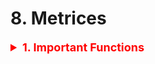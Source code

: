 # 8. Metrices

<details><summary style='font-size:18px;color:red'> <b>1. Important Functions</b></summary>
<p>
```
# This function plots the confusion matrices given y_i, y_i_hat.
# NOTE: make sure the predicted labels are NOT probabilities.
# predicted_y =np.argmax(test_predicted_y, axis=1)
# plot_confusion_matrix(y_test, predicted_y+1)
def plot_confusion_matrix(y_test, y_pred):
  C = confusion_matrix(y_test, y_pred)
  A = (((C.T)/(C.sum(axis=1))).T)
  B = (C/C.sum(axis=0))

  liOfMat    = [C, B, A]
  liOfTitles = ['Confusion Matrix', 'Precision Matrix (Column Sum = 1)', 'Recall Matrix (Row sum = 1)']
  labels = [1, 2, 3, 4, 5, 6, 7, 8, 9]  # Change this based on problem.

  # Representing matrices in heatmap format.  
  for i, mat in enumerate(liOfMat):
    plt.figure(figsize=(20, 7))
    sns.heatmap(mat, annot=True, cmap='viridis', fmt='.3f', xticklabels=labels, yticklabels=labels)
    plt.xlabel('Predicted Class')
    plt.ylabel('Original Class')
    plt.title(liOfTitles[i])
    plt.show(
```
</p></details>


<details><summary> <b>Accuracy Score</b></summary><p>
```
accuracy = model.score(y_test, y_pred)
```
<h4>Manual</h4>
```
def accuracy(y_true, y_pred):
    correct_counter = 0

    for yt, yp in zip(y_true, y_pred):
        if yt == yp:
            correct_counter += 1
    return correct_counter / len(y_true)
```
</p></details>

<details><summary> <b>TP, TN, FP, FN</b></summary><p>
```
# This can be true_positive or true_negative 
# based on the class_label!
def true_positive(y_true, y_pred, class_label):
    tp = 0
    for yt, yp in zip(y_true, y_pred):
        if yt == class_label and yp == class_label:
            tp += 1
    return tp

def false_positive(y_true, y_pred, class_label):
    fp = 0
    for yt, yp in zip(y_true, y_pred):
        if yt != class_label and yp == class_label:
            fp += 1
    return fp

def false_negative(y_true, y_pred, class_label):
    fn = 0
    for yt, yp in zip(y_true, y_pred):
        if yt == class_label and yp != class_label:
            fn += 1
    return fn
```
</p></details>

<details><summary> <b>Confusion Matrix</b> </summary><p>
```
pd.crosstab(y_test, y_pred, rownames=['True'], colnames=['Predicted'], margins=True)

# Another way with Background
pd.crosstab(data.Pclass,data.Survived,margins=True).style.background_gradient(cmap='summer_r')
```
```
from sklearn.metrics import confusion_matrix

sns.heatmap(confusion_matrix(y_test, y_pred), cmap='viridis', annot=True)
```

<h4>See the errors in each class (see the confusion of the model)</h4>
```
row_sums     = conf_mx.sum(axis=1, keepdims=True)
norm_conf_mx = conf_mx / row_sums

np.fill_diagonal(norm_conf_mx, 0)
sns.heatmap(norm_conf_mx, cmap="viridis")
plt.xlabel("Predicted Labels")
plt.ylabel("True Labels");
```
</p></details>

<details><summary> <b>Classification Report</b> </summary><p>
```
from sklearn.metrics import classification_report
print(classification_report(y_test, y_pred))
```
</p></details>

<details><summary> <b>Ploting the ROC Curve</b> </summary><p>
```
# Extract the prediction probabilities
y_pred_proba = knn.predict_proba(X_test)[:, 1]

# Calculate the roc_curve
from sklearn.metrics import roc_curve
fpr, tpr, thresholds = roc_curve(y_test, y_pred_proba)

# Generate the plot
plt.plot([0, 1], [0, 1], 'k--')
plt.plot(fpr, tpr, label='knn')
plt.xlabel('fpr')
plt.ylabel('tpr')
plt.title('KNN (n_neighbors = 16) ROC Curve')
```
</p></details>

<details><summary> <b>ROC Area Under Curve (AUC)</b> </summary><p>
```
from sklearn.metrics import roc_auc_score

print('{:.2f}'.format(roc_auc_score(y_test, y_pred_proba)*100))
```
</p>
</details>

<details><summary> <b>Confidance Interval</b> </summary><p>
```
from scipy import stats

confidence = 0.95

squared_errors = (final_predictions - y_test) ** 2

np.sqrt(stats.t.interval(confidence, len(squared_errors) - 1, loc=squared_errors.mean(), scale=stats.sem(squared_errors)))

### Returns
#array([45685.10470776, 49691.25001878])
```
</p></details>

<details><summary> <b>Precision</b> </summary><p>
<p><b>Precision</b> is simply the accuracy of the positive predictions.</p>
```
from sklearn.metrics import precision_score

precision_score(y_train_5, y_train_pred)
```

<h4>Manual</h4>
```
def precision(y_true, y_pred, class_label=0):
    tp = true_positive(y_true, y_pred, class_label)
    fp = false_positive(y_true, y_pred, class_label)
    precision = tp / (tp + fp)
    return precision
```
</p></details>

<details><summary><b>Macro Precision</b> </summary><p>
<b>Macro Averaged Precision</b>: calculate precision for all classes individually and then average them.

<h4>Manual</h4>
```
def macro_precision(y_true, y_pred):
    # find the number of classes by taking
    # length of unique values in true list
    num_classes = len(np.unique(y_true))

    # Initialize precision to 0.
    precision = 0

    # Loop over all classes.
    for class_ in range(num_classes):
        # Calculate true positive for current class.
        tp = true_positive(y_true, y_pred, class_)

        # Calculate false positive for current class.
        fp = false_positive(y_true, y_pred, class_)

        # Calculate precision for current class.
        temp_precision = tp / (tp + fp)

        # Keep adding precision for all classes.
        precision += temp_precision

    # Calculate and return average precision over all classes.
    precision /= num_classes
    return precision
```

<h4>Sklearn</h4>
```
metrics.precision_score(y_true, y_pred, average="macro")
```
</p></details>

<details><summary><b>Micro Precision</b> </summary><p>
<b>Micro Averaged Precision</b>: calculate class-wise "True Positive" and "False Positive" and then use that to calculate overall precision.

<h4>Manual</h4>
```
def micro_precision(y_true, y_pred):
    # Find the number of classes.
    num_classes = len(np.unique(y_true))

    # Initialize tp and fp to zero [0].
    tp, fp = 0, 0

    # Loop over all classes.
    for class_ in range(num_classes):
        tp += true_positive(y_true, y_pred, class_)
        fp += false_positive(y_true, y_pred, class_)

    # Calculate and return overall precision.
    precision = tp / (tp + fp)
    return precision
```

<h4>Sklearn</h4>
```
from sklearn import metrics

metrics.precision_score(y_true, y_pred, average="micro")
```
</p></details>

<details><summary><b>Weighted Precision</b> </summary><p>
<b>Weighted Averaged Precision</b>: same as "macro" but in this case, it's weighted average depending on the number of items in each class.

<h4>Manual</h4>
```
from collections import Counter

def weighted_precision(y_true, y_pred):
    # Find number of classes.
    num_classes = len(np.unique(y_true))

    # Store how many each class is showed up.
    class_counts = Counter(y_true)

    # Initialize precision to 0
    precision = 0

    # loop over all classes.
    for class_ in range(num_classes):
        tp = true_positive(y_true, y_pred, class_)
        fp = false_positive(y_true, y_pred, class_)
        temp_precision = tp / (tp + fp)
        weighted_precision = class_counts[class_] * temp_precision
        precision += weighted_precision

    overall_precision = precision / len(y_true)
    return overall_precision
```

<h4>Sklearn</h4>
```
from sklearn import metrics

metrics.precision_score(y_true, y_pred, average="weighted")
```
</p></details>

<details><summary> <b>Recall</b> aka <b>True Positive Rate (TPR)</b> aka <b>Sensitivity</b></summary><p>
```
from sklearn.metrics import recall_score

recall_score(y_train_5, y_train_pred)
```

<h4>Manual</h4>
```
def recall(y_true, y_pred, class_label=0):
    tp = true_positive(y_true, y_pred, class_label)
    fn = false_negative(y_true, y_pred, class_label)
    recall = tp / (tp + fn)
    return recall
```
</p></details>

<details><summary> <b>False Positive Rate (FPR)</b></summary><p>
```
def FPR(y_true, y_pred, class_label=0):
    fp = false_positive(y_true, y_pred, class_label)
    tn = true_negative(y_true, y_pred, class_label)
    return fp / (tn + fp)
```
</p></details>

<details><summary> <b>True Negative Rate (TNR)</b> aka <b>Specifity</b></summary><p>
```
def TNR(y_true, y_pred, class_label=0):
    return 1 - FPR(y_true, y_pred, class_label)
```
</p></details>
<details><summary> <b>F1 Score</b> </summary><p>
```
from sklearn.metrics import f1_score

f1_score(y_train_5, y_train_pred)
```
<h4>Manual</h4>
```
def f1(y_true, y_pred, class_label=0):
    p = precision(y_true, y_pred, class_label)
    r = recall(y_true, y_pred, class_label)
    score = 2 * p * r / (p + r)
    return score
```
</p></details>

<details><summary><b>Weighted F1 Score</b> </summary><p>
<b>Weighted Averaged F1</b>: same as "macro" but in this case, it's weighted average depending on the number of items in each class.

<h4>Manual</h4>
```
from collections import Counter

def weighted_f1(y_true, y_pred):
    num_classes = len(np.unique(y_true))

    class_counts = Counter(y_true)

    # initialize f1 to 0
    f1 = 0

    for class_ in range(num_classes):
        p = precision(y_true, y_pred, class_)
        r = recall(y_true, y_pred, class_)

        temp_f1 = 2 * p * r / (p+r+1e-20)

        f1 += class_counts[class_] * temp_f1

    overall_f1 = f1 / len(y_true)
    return overall_f1
```

<h4>Sklearn</h4>
```
from sklearn import metrics

metrics.f1_score(y_true, y_pred, average="weighted")
```
</p></details>

<details><summary> Plot <b>Precision and Recall </b> Vs <b>Thresholds</b></summary><p>
<h4>1. Calculate the decision function for the dataset.</h4>
```
y_scores = cross_val_predict(sgd_clf, X_train, y_train_5, cv=3, method="decision_function")
```
<h4>2. Get the precisions, recalls and thresholds</h4>
```
from sklearn.metrics import precision_recall_curve

precisions, recalls, thresholds = precision_recall_curve(y_train_5, y_scores)
```

<h4>3. Plot it, and take the best threshold</h4>
```
def plot_precision_recall_vs_threshold(precisions, recalls, thresholds):
    plt.figure(figsize=(10, 6))
    plt.plot(thresholds, precisions[:-1], "b--", label="Precision")
    plt.plot(thresholds, recalls[:-1], "g-", label="Recall")
    plt.legend(); plt.grid()
    plt.xlabel("Thresholds")
    
plot_precision_recall_vs_threshold(precisions, recalls, thresholds)
```
</p></details>

<details><summary> Plot <b>Precision</b> Vs. <b>Recal</b> </summary><p>
<p><b>NOTE:</b> We prefer PR curve whenever the positive class is rare or when you care more about the <b>false positive</b> than the <b>false negative</b>, otherwise use ROC curve.</p>
<h4>1. Calculate the decision function for the dataset.</h4>
```
y_scores = cross_val_predict(sgd_clf, X_train, y_train_5, cv=3, method="decision_function")
```
<h4>2. Get the precisions, recalls and thresholds</h4>
```
from sklearn.metrics import precision_recall_curve

precisions, recalls, thresholds = precision_recall_curve(y_train_5, y_scores)
```

<h4>3. Plot the precisions vs. recall</h4>
```
plt.figure(figsize=(10, 6))
plt.plot(recalls, precisions)
plt.grid()
plt.xlabel("Recall")
plt.ylabel("Precision")
plt.title("Precision vs. Recall", size=20, y=1.05)
```

<h4>4. Choose the threshold based on your business case.</h4>
```
threshold_90_precision = thresholds[np.argmax(precisions >= .9)]
y_train_pred_90 = (y_scores >= threshold_90_precision)

precision_score(y_train_5, y_train_pred_90),\
recall_score(y_train_5, y_train_pred_90)

# (0.9000345901072293, 0.4799852425751706)
```
</p></details>

<details><summary> <b>Log Loss</b></summary><p>
when dealing with log loss, you need to be very
careful; any non-confident prediction will have a very high log loss.

<h4>Manual</h4>
```
def log_loss(y_true, y_proba):
    # Define an epsilon value.
    # this can also be an input.
    # this value is used to clip probabilities.
    epsilon = 1e-15
    
    # Iniitialize empty list to store.
    # individual losses.
    loss = []

    # Loop over all true and predicted probabitlity values
    for yt, yp in zip(y_true, y_proba):
        # Adjust probability.
        # 0 gets converted to 1e-15
        # 1 gets converted to 1 - 1e15
        yp = np.clip(yp, epsilon, 1 - epsilon)

        # Calculate loss for one sample
        temp_loss = - 1. * (yt * np.log(yp) + (1 - yt) * np.log(1 - yp))

        # Add to loss list.
        loss.append(temp_loss)
    return np.mean(loss)
```

<h4>Using Sklearn</h4>
```
from sklearn import metrics
metrics.log_loss(y_true, y_proba)
```
</p></details>

- Mean Absolute Error (Regression).
- Mean Squared Error (Regression).
- Square Root Mean Square Error (Regression).